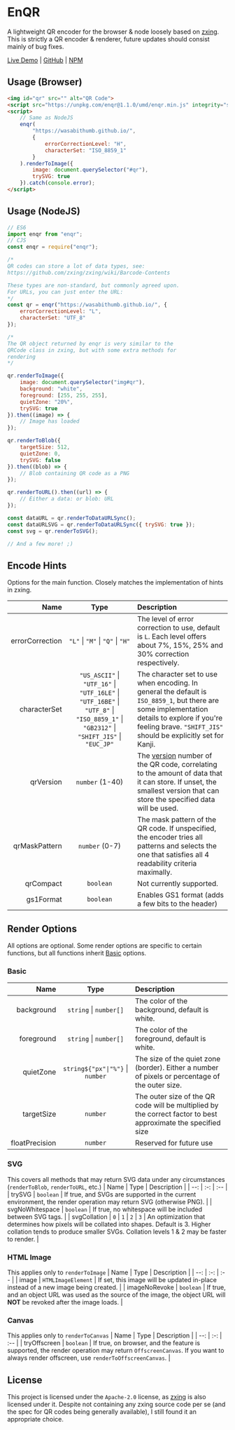 # EnQR
A lightweight QR encoder for the browser & node loosely based on [zxing](https://github.com/zxing/zxing).
This is strictly a QR encoder & renderer, future updates should consist mainly of bug fixes.

[Live Demo](https://jsfiddle.net/5rept9nf/5/) | [GitHub](https://github.com/WasabiThumb/enqr/) | [NPM](https://www.npmjs.com/package/enqr)

## Usage (Browser)
```html
<img id="qr" src="" alt="QR Code">
<script src="https://unpkg.com/enqr@1.1.0/umd/enqr.min.js" integrity="sha384-ILixcZQvrub+hlDJ53vKkdICGgwmQGmn5ktpAENXyZVTwPuVjdmJM4gj+ql86KHC" crossorigin="anonymous"></script>
<script>
    // Same as NodeJS
    enqr(
        "https://wasabithumb.github.io/",
        {
            errorCorrectionLevel: "H",
            characterSet: "ISO_8859_1"
        }
    ).renderToImage({
        image: document.querySelector("#qr"),
        trySVG: true
    }).catch(console.error);
</script>
```

## Usage (NodeJS)
```js
// ES6
import enqr from "enqr";
// CJS
const enqr = require("enqr");

/*
QR codes can store a lot of data types, see:
https://github.com/zxing/zxing/wiki/Barcode-Contents

These types are non-standard, but commonly agreed upon.
For URLs, you can just enter the URL:
*/
const qr = enqr("https://wasabithumb.github.io/", {
    errorCorrectionLevel: "L",
    characterSet: "UTF_8"
});

/*
The QR object returned by enqr is very similar to the
QRCode class in zxing, but with some extra methods for
rendering
*/

qr.renderToImage({
    image: document.querySelector("img#qr"),
    background: "white",
    foreground: [255, 255, 255],
    quietZone: "20%",
    trySVG: true
}).then((image) => {
    // Image has loaded
});

qr.renderToBlob({
    targetSize: 512,
    quietZone: 0,
    trySVG: false
}).then((blob) => {
    // Blob containing QR code as a PNG
});

qr.renderToURL().then((url) => {
    // Either a data: or blob: URL
});

const dataURL = qr.renderToDataURLSync();
const dataURLSVG = qr.renderToDataURLSync({ trySVG: true });
const svg = qr.renderToSVG();

// And a few more! ;)
```

## Encode Hints
Options for the main function.
Closely matches the implementation of hints in zxing.

| Name | Type | Description |
| --:  | :-: | :--         |
| errorCorrection | `"L"` \| `"M"` \| `"Q"` \| `"H"` | The level of error correction to use, default is `L`. Each level offers about 7%, 15%, 25% and 30% correction respectively. |
| characterSet | `"US_ASCII"` \| `"UTF_16"` \| `"UTF_16LE"` \| `"UTF_16BE"` \| `"UTF_8"` \| `"ISO_8859_1"` \| `"GB2312"` \| `"SHIFT_JIS"` \| `"EUC_JP"` | The character set to use when encoding. In general the default is `ISO_8859_1`, but there are some implementation details to explore if you're feeling brave. `"SHIFT_JIS"` should be explicitly set for Kanji. |
| qrVersion | ``number`` (1-40) | The [version](https://www.qrcode.com/en/about/version.html) number of the QR code, correlating to the amount of data that it can store. If unset, the smallest version that can store the specified data will be used.  |
| qrMaskPattern | ``number`` (0-7) | The mask pattern of the QR code. If unspecified, the encoder tries all patterns and selects the one that satisfies all 4 readability criteria maximally. |
| qrCompact | ``boolean`` | Not currently supported. |
| gs1Format | ``boolean`` | Enables GS1 format (adds a few bits to the header) |

## Render Options
All options are optional.
Some render options are specific to certain functions,
but all functions inherit [Basic](basic) options.

### Basic
| Name |  Type | Description |
| --:  | :-: | :--         |
| background | `string` \| `number[]` | The color of the background, default is white. |
| foreground | `string` \| `number[]` | The color of the foreground, default is white. |
| quietZone | `string${"px"\|"%"}` \| `number` | The size of the quiet zone (border). Either a number of pixels or percentage of the outer size. |
| targetSize | `number` | The outer size of the QR code will be multiplied by the correct factor to best approximate the specified size |
| floatPrecision | `number` | Reserved for future use |

### SVG
This covers all methods that may return SVG data under any circumstances (`renderToBlob`, `renderToURL`, etc.)
| Name | Type | Description |
| --: | :-: | :-- |
| trySVG | `boolean` | If true, and SVGs are supported in the current environment, the render operation may return SVG (otherwise PNG). |
| svgNoWhitespace | `boolean` | If true, no whitespace will be included between SVG tags. |
| svgCollation | ``0`` \| ``1`` \| ``2`` \| ``3`` | An optimization that determines how pixels will be collated into shapes. Default is 3. Higher collation tends to produce smaller SVGs. Collation levels 1 & 2 may be faster to render. |

### HTML Image
This applies only to `renderToImage`
| Name | Type | Description |
| --: | :-: | :-- |
| image | `HTMLImageElement` | If set, this image will be updated in-place instead of a new image being created. |
| imageNoRevoke | `boolean` | If true, and an object URL was used as the source of the image, the object URL will **NOT** be revoked after the image loads. |

### Canvas
This applies only to `renderToCanvas`
| Name | Type | Description |
| --: | :-: | :-- |
| tryOffscreen | `boolean` | If true, on browser, and the feature is supported, the render operation may return `OffscreenCanvas`. If you want to always render offscreen, use `renderToOffscreenCanvas`. |

## License
This project is licensed under the ``Apache-2.0`` license, as [zxing](https://github.com/zxing/zxing/blob/master/LICENSE) is also licensed
under it. Despite not containing any zxing source code per se (and the spec for QR codes being
generally available), I still found it an appropriate choice.
